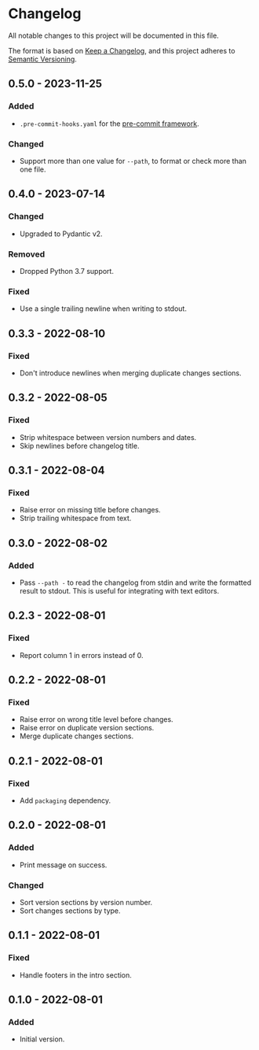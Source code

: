 # Changelog

All notable changes to this project will be documented in this file.

The format is based on [Keep a Changelog](https://keepachangelog.com/en/1.0.0/),
and this project adheres to [Semantic Versioning](https://semver.org/spec/v2.0.0.html).


## 0.5.0 - 2023-11-25

### Added

- `.pre-commit-hooks.yaml` for the [pre-commit framework](https://pre-commit.com/).

### Changed

- Support more than one value for `--path`, to format or check more than one file.


## 0.4.0 - 2023-07-14

### Changed

- Upgraded to Pydantic v2.

### Removed

- Dropped Python 3.7 support.

### Fixed

- Use a single trailing newline when writing to stdout.


## 0.3.3 - 2022-08-10

### Fixed

- Don't introduce newlines when merging duplicate changes sections.


## 0.3.2 - 2022-08-05

### Fixed

- Strip whitespace between version numbers and dates.
- Skip newlines before changelog title.


## 0.3.1 - 2022-08-04

### Fixed

- Raise error on missing title before changes.
- Strip trailing whitespace from text.


## 0.3.0 - 2022-08-02

### Added

- Pass `--path -` to read the changelog from stdin and write the formatted result to
  stdout. This is useful for integrating with text editors.


## 0.2.3 - 2022-08-01

### Fixed

- Report column 1 in errors instead of 0.


## 0.2.2 - 2022-08-01

### Fixed

- Raise error on wrong title level before changes.
- Raise error on duplicate version sections.
- Merge duplicate changes sections.


## 0.2.1 - 2022-08-01

### Fixed

- Add `packaging` dependency.


## 0.2.0 - 2022-08-01

### Added

- Print message on success.

### Changed

- Sort version sections by version number.
- Sort changes sections by type.


## 0.1.1 - 2022-08-01

### Fixed

- Handle footers in the intro section.


## 0.1.0 - 2022-08-01

### Added

- Initial version.
